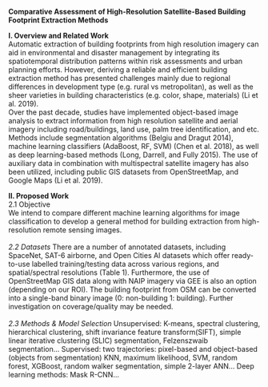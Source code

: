 **Comparative Assessment of High-Resolution Satellite-Based Building Footprint Extraction Methods**


**I. Overview and Related Work**
<br>
Automatic extraction of building footprints from high resolution imagery can aid in environmental and disaster management by integrating its spatiotemporal distribution patterns within risk assessments and urban planning efforts. However, deriving a reliable and efficient building extraction method has presented challenges mainly due to regional differences in development type (e.g. rural vs metropolitan), as well as the sheer varieties in building characteristics (e.g. color, shape, materials) (Li et al. 2019). 
<br>
Over the past decade, studies have implemented object-based image analysis to extract information from high resolution satellite and aerial imagery including road/buildings, land use, palm tree identification, and etc. Methods include segmentation algorithms (Belgiu and Dragut 2014), machine learning classifiers (AdaBoost, RF, SVM) (Chen et al. 2018), as well as deep learning-based methods (Long, Darrell, and Fully 2015). The use of auxiliary data in combination with multispectral satellite imagery has also been utilized, including public GIS datasets from OpenStreetMap, and Google Maps (Li et al. 2019). 

**II. Proposed Work**
<br>
2.1 Objective
<br>
We intend to compare different machine learning algorithms for image classification to develop a general method for building extraction from high-resolution remote sensing images.
<br>
<br>
*2.2 Datasets*
There are a number of annotated datasets, including SpaceNet, SAT-6 airborne, and Open Cities AI datasets which offer ready-to-use labelled training/testing data across various regions, and spatial/spectral resolutions (Table 1). Furthermore, the use of OpenStreetMap GIS data along with NAIP imagery via GEE is also an option (depending on our ROI). The building footprint from OSM can be converted into a single-band binary image (0: non-building 1: building). Further investigation on coverage/quality may be needed. 
<br>
<br>
*2.3 Methods & Model Selection*
Unsupervised: K-means, spectral clustering, hierarchical  clustering, shift invariance feature transform(SIFT), simple linear iterative clustering (SLIC) segmentation, Felzenszwaib segmentation...
Supervised: two trajectories: pixel-based and object-based (objects from segmentation)
KNN, maximum likelihood, SVM, random forest, XGBoost, random walker segmentation, simple 2-layer ANN…
Deep learning methods: Mask R-CNN...
